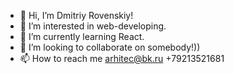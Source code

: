 - 👋 Hi, I’m Dmitriy Rovenskiy!
- 👀 I’m interested in web-developing.
- 🌱 I’m currently learning React.
- 💞️ I’m looking to collaborate on somebody!))
- 📫 How to reach me arhitec@bk.ru +79213521681

<!---
DiRover/DiRover is a ✨ special ✨ repository because its `README.md` (this file) appears on your GitHub profile.
You can click the Preview link to take a look at your changes.
--->
